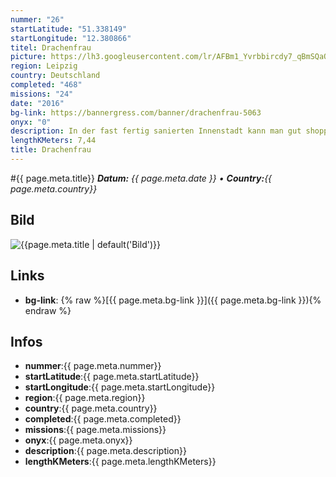 ```yaml
---
nummer: "26"
startLatitude: "51.338149"
startLongitude: "12.380866"
titel: Drachenfrau
picture: https://lh3.googleusercontent.com/lr/AFBm1_Yvrbbircdy7_qBmSQaQ2VNzUAN3AwiDwPAGwFuKQN7bzjq99pvwUPQ7s3C-lCwppLBsOYbqPu5FYSn5Nh8PU3I62nLsazhm6_ojWOq667tYaKDNB1Lsn2Lg2wGwuFtqqHmPimQ-gFFeOwdfmI3jdRx-tVRJ3HK0kywZKWBzRzHk96IA1ho0uSZCKfstPpSvfF8dSdXAyTk4Fqfuv-DhP5OY-JvZtSCZFmIFeOUGRswjMsHxL4IvXsbc8agjqjQOmq2g1czo9IRwE9Hh0dJCRqI9FooosUOLUUy82Ltwa7BoSYBORtJwsnnEbb_KAmsTQ298GT5IPbyQ6wM_dDQ98hVpG42rL8kkySOKU7clOwtggrfvMEY24t05D_K6LLXB16T_v2ThcHbxwU50JidZBFVQBEpIQM1Js89RGJdBwqq8_J0nWto44DYBulnWE2SBNk6eOXTNF_sACnwCJqJXlCafmlI6Yz8XyrnY6Uk-MTdsL0KRzC49t2c85nnDsu5SCD5QbRXsTpNj2I1tk_4_HiTp-grqycgw3DAsdEkwGZJa4vu3iltwUAFlXD3gq2ep-hFOPRTmD3u-grT6_ZR8s-qYPhXFGO_gkD8WJU-Zz_ckqhI3hpuMBI33DiBwCNDZ5Mu3zaqukmVskJh_Mk1EkdyjaZxIL5yQ2yEB2DsQVpzjwVfNSUSn38mH6cnoFXd829DXVG4alGsIa1NrGUUmKM-6DL67rLObDUzSOe2FJpl5oXv_pAyura2eZhVgOJ03C3MhDnpjHyzsIr_m7db_d-0z1YdpPKzgyMwr5mwJdoKHGiX0lfDG0XMFj7dozdzBvAL6UWr3UJltzs1wboZI-43hDjNKkgURNcq
region: Leipzig
country: Deutschland
completed: "468"
missions: "24"
date: "2016"
bg-link: https://bannergress.com/banner/drachenfrau-5063
onyx: "0"
description: In der fast fertig sanierten Innenstadt kann man gut shoppen, altes und neues entdecken oder einfach durch die Gassen wandeln. Viel Spaß dabei.
lengthKMeters: 7,44
title: Drachenfrau
---
```


#{{ page.meta.title}}
_**Datum:** {{ page.meta.date }} • **Country:**{{ page.meta.country}}_

## Bild
![{{page.meta.title | default('Bild')}}]({{page.meta.picture}})

## Links
- **bg-link**: {% raw %}[{{ page.meta.bg-link }}]({{ page.meta.bg-link }}){% endraw %}

## Infos
- **nummer**:{{ page.meta.nummer}}
- **startLatitude**:{{ page.meta.startLatitude}}
- **startLongitude**:{{ page.meta.startLongitude}}
- **region**:{{ page.meta.region}}
- **country**:{{ page.meta.country}}
- **completed**:{{ page.meta.completed}}
- **missions**:{{ page.meta.missions}}
- **onyx**:{{ page.meta.onyx}}
- **description**:{{ page.meta.description}}
- **lengthKMeters**:{{ page.meta.lengthKMeters}}

